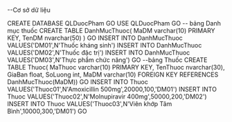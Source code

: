 --Cơ sở dữ liệu

CREATE DATABASE QLDuocPham
GO
USE QLDuocPham
GO
-- bảng Danh mục thuốc
CREATE TABLE DanhMucThuoc(
MaDM varchar(10) PRIMARY KEY,
TenDM nvarchar(50) )
GO
INSERT INTO DanhMucThuoc VALUES('DM01',N'Thuốc kháng sinh')
INSERT INTO DanhMucThuoc VALUES('DM02',N'Thuốc đặc trị')
INSERT INTO DanhMucThuoc VALUES('DM03',N'Thực phẩm chức năng')
GO
--bảng Thuốc
CREATE TABLE Thuoc(
MaThuoc varchar(10) PRIMARY KEY,
TenThuoc nvarchar(30),
GiaBan float,
SoLuong int,
MaDM varchar(10) FOREIGN KEY REFERENCES DanhMucThuoc(MaDM))
GO
INSERT INTO Thuoc VALUES('Thuoc01',N'Amoxicillin 500mg',20000,100,'DM01')
INSERT INTO Thuoc VALUES('Thuoc02',N'Molnupiravir 400mg',50000,200,'DM02')
INSERT INTO Thuoc VALUES('Thuoc03',N'Viên khớp Tâm Bình',10000,300,'DM01')
GO
